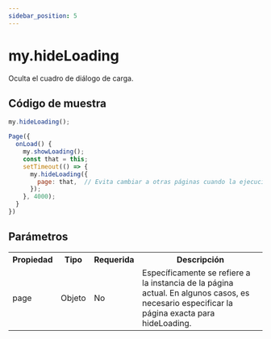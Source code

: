 ```yaml
---
sidebar_position: 5
---
```


# my.hideLoading

Oculta el cuadro de diálogo de carga.

## Código de muestra

```js
my.hideLoading();

Page({
  onLoad() {
    my.showLoading();
    const that = this;
    setTimeout(() => {
      my.hideLoading({
        page: that,  // Evita cambiar a otras páginas cuando la ejecución, la señalización de la página no es precisa
      });
    }, 4000);
  }
})
```
## Parámetros
<table>
    <tr>
        <th>Propiedad</th>
        <th>Tipo</th>
        <th>Requerida</th>
        <th>Descripción</th>
    </tr>
     <tr>
        <td>page</td>
        <td>Objeto</td>
        <td>No</td>
        <td>Específicamente se refiere a la instancia de la página actual. En algunos casos, es necesario especificar la página exacta para hideLoading.</td>
     </tr>
</table>